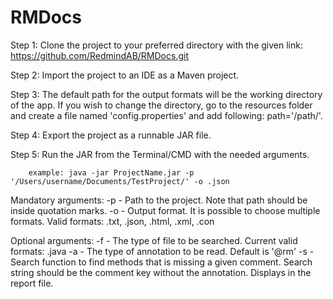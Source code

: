 # RMDocs


Step 1: Clone the project to your preferred directory with the given link: https://github.com/RedmindAB/RMDocs.git

Step 2: Import the project to an IDE as a Maven project.

Step 3: The default path for the output formats will be the working directory of the app. If you wish to change the directory, go to the resources folder and create a file named 'config.properties' and add following: path='/path/'.

Step 4: Export the project as a runnable JAR file.

Step 5: Run the JAR from the Terminal/CMD with the needed arguments.

        example: java -jar ProjectName.jar -p '/Users/username/Documents/TestProject/' -o .json
        
Mandatory arguments: 
-p - Path to the project. Note that path should be inside quotation marks.
-o - Output format. It is possible to choose multiple formats. Valid formats: .txt, .json, .html, .xml, .con
        
Optional arguments: 
-f - The type of file to be searched. Current valid formats: .java
-a - The type of annotation to be read. Default is '@rm'
-s - Search function to find methods that is missing a given comment. Search string should be the comment key without the annotation. Displays in the report file.
